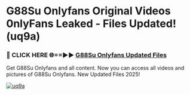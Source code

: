 # G88Su Onlyfans Original Videos 0nlyFans Leaked - Files Updated! (uq9a)

<h3>🔴 CLICK HERE 🌐==►► <a href="https://tinyurl.com/ehrbuxhb" rel="nofollow">G88Su Onlyfans Updated Files</a></h3>

Get G88Su Onlyfans and all content. Now you can access all videos and pictures of G88Su Onlyfans. New Updated Files 2025!

[![uq9a](https://i.imgur.com/lVYEuWS.gif)](https://tinyurl.com/ehrbuxhb)
